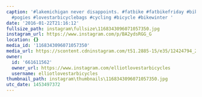 ```yaml
---
caption: '#lakemichigan never disappoints. #fatbike #fatbikefriday #bikepackingbags
  #pogies #lovestarbicyclebags #cycling #bicycle #bikewinter '
date: '2016-01-22T21:16:12'
fullsize_path: instagram\fullsize\1168343096071057350.jpg
instagram_url: https://www.instagram.com/p/BA2ydsRGG_G
location: {}
media_id: '1168343096071057350'
media_url: https://scontent.cdninstagram.com/t51.2885-15/e35/12424794_206982196316206_1113549137_n.jpg?ig_cache_key=MTE2ODM0MzA5NjA3MTA1NzM1MA%3D%3D.2
owner:
  id: '661611562'
  owner_url: https://www.instagram.com/elliotlovestarbicycles
  username: elliotlovestarbicycles
thumbnail_path: instagram\thumbnails\1168343096071057350.jpg
utc_date: 1453497372
---
```

